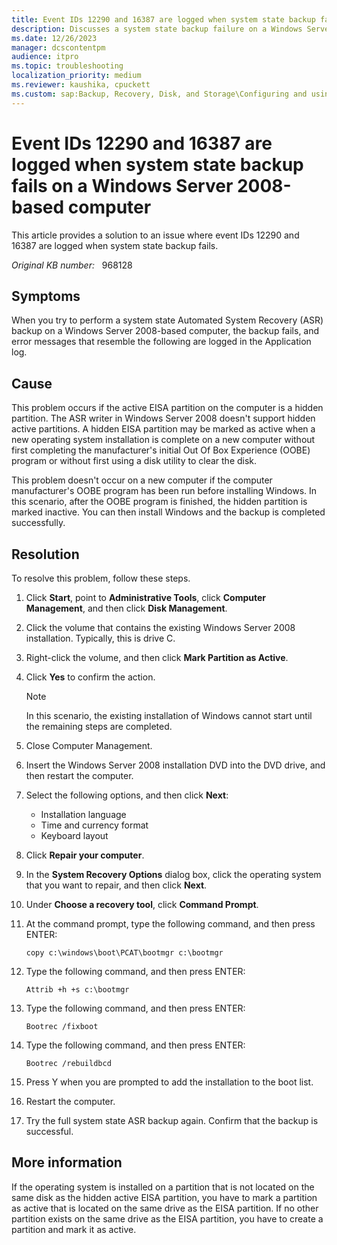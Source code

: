 ```yaml
---
title: Event IDs 12290 and 16387 are logged when system state backup fails
description: Discusses a system state backup failure on a Windows Server 2008-based computer where event IDs 12290 and 16387 are logged. Provides a resolution.
ms.date: 12/26/2023
manager: dcscontentpm
audience: itpro
ms.topic: troubleshooting
localization_priority: medium
ms.reviewer: kaushika, cpuckett
ms.custom: sap:Backup, Recovery, Disk, and Storage\Configuring and using Windows Backup or other recovery, csstroubleshoot
---
```

# Event IDs 12290 and 16387 are logged when system state backup fails on a Windows Server 2008-based computer

This article provides a solution to an issue where event IDs 12290 and 16387 are logged when system state backup fails.

_Original KB number:_ &nbsp; 968128

## Symptoms

When you try to perform a system state Automated System Recovery (ASR) backup on a Windows Server 2008-based computer, the backup fails, and error messages that resemble the following are logged in the Application log.

## Cause

This problem occurs if the active EISA partition on the computer is a hidden partition. The ASR writer in Windows Server 2008 doesn't support hidden active partitions. A hidden EISA partition may be marked as active when a new operating system installation is complete on a new computer without first completing the manufacturer's initial Out Of Box Experience (OOBE) program or without first using a disk utility to clear the disk.

This problem doesn't occur on a new computer if the computer manufacturer's OOBE program has been run before installing Windows. In this scenario, after the OOBE program is finished, the hidden partition is marked inactive. You can then install Windows and the backup is completed successfully.

## Resolution

To resolve this problem, follow these steps.

1. Click **Start**, point to **Administrative Tools**, click **Computer Management**, and then click **Disk Management**.
2. Click the volume that contains the existing Windows Server 2008 installation. Typically, this is drive C.
3. Right-click the volume, and then click **Mark Partition as Active**.
4. Click **Yes** to confirm the action.

    > [!NOTE]
    > In this scenario, the existing installation of Windows cannot start until the remaining steps are completed.

5. Close Computer Management.
6. Insert the Windows Server 2008 installation DVD into the DVD drive, and then restart the computer.
7. Select the following options, and then click **Next**:
    - Installation language
    - Time and currency format
    - Keyboard layout
8. Click **Repair your computer**.
9. In the **System Recovery Options** dialog box, click the operating system that you want to repair, and then click **Next**.
10. Under **Choose a recovery tool**, click **Command Prompt**.
11. At the command prompt, type the following command, and then press ENTER:

    ```console
    copy c:\windows\boot\PCAT\bootmgr c:\bootmgr
    ```

12. Type the following command, and then press ENTER:  

    ```console
    Attrib +h +s c:\bootmgr
    ```

13. Type the following command, and then press ENTER:  

    ```console
    Bootrec /fixboot
    ```

14. Type the following command, and then press ENTER:  

    ```console
    Bootrec /rebuildbcd
    ```

15. Press Y when you are prompted to add the installation to the boot list.

16. Restart the computer.

17. Try the full system state ASR backup again. Confirm that the backup is successful.

## More information

If the operating system is installed on a partition that is not located on the same disk as the hidden active EISA partition, you have to mark a partition as active that is located on the same drive as the EISA partition. If no other partition exists on the same drive as the EISA partition, you have to create a partition and mark it as active.
